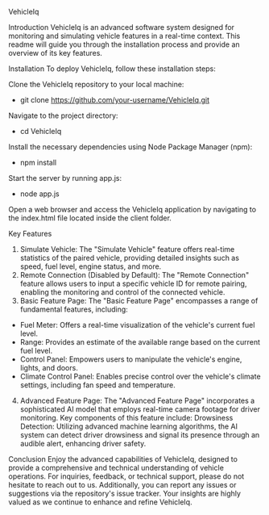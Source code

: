 VehicleIq

Introduction
VehicleIq is an advanced software system designed for monitoring and simulating vehicle features in a real-time context. This readme will guide you through the installation process and provide an overview of its key features.

Installation
To deploy VehicleIq, follow these installation steps:

Clone the VehicleIq repository to your local machine:
 * git clone https://github.com/your-username/VehicleIq.git

Navigate to the project directory:
 * cd VehicleIq

Install the necessary dependencies using Node Package Manager (npm):
 * npm install

Start the server by running app.js:
 * node app.js

Open a web browser and access the VehicleIq application by navigating to the index.html file located inside the client folder.

Key Features
1. Simulate Vehicle:
The "Simulate Vehicle" feature offers real-time statistics of the paired vehicle, providing detailed insights such as speed, fuel level, engine status, and more.
2. Remote Connection (Disabled by Default):
The "Remote Connection" feature allows users to input a specific vehicle ID for remote pairing, enabling the monitoring and control of the connected vehicle.
3. Basic Feature Page:
The "Basic Feature Page" encompasses a range of fundamental features, including:
  * Fuel Meter: Offers a real-time visualization of the vehicle's current fuel level.
  * Range: Provides an estimate of the available range based on the current fuel level.
  * Control Panel: Empowers users to manipulate the vehicle's engine, lights, and doors.
  * Climate Control Panel: Enables precise control over the vehicle's climate settings, including fan speed and temperature.

4. Advanced Feature Page:
The "Advanced Feature Page" incorporates a sophisticated AI model that employs real-time camera footage for driver monitoring. Key components of this feature include:
Drowsiness Detection: Utilizing advanced machine learning algorithms, the AI system can detect driver drowsiness and signal its presence through an audible alert, enhancing driver safety.

Conclusion
Enjoy the advanced capabilities of VehicleIq, designed to provide a comprehensive and technical understanding of vehicle operations. For inquiries, feedback, or technical support, please do not hesitate to reach out to us. Additionally, you can report any issues or suggestions via the repository's issue tracker. Your insights are highly valued as we continue to enhance and refine VehicleIq.

